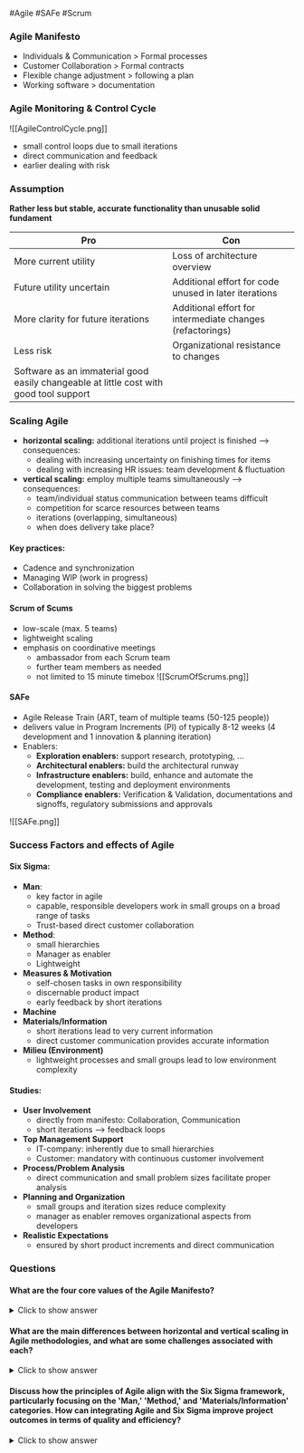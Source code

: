 #Agile #SAFe #Scrum
### Agile Manifesto

- Individuals & Communication > Formal processes
- Customer Collaboration > Formal contracts
- Flexible change adjustment > following a plan
- Working software > documentation

### Agile Monitoring & Control Cycle

![[AgileControlCycle.png]]
- small control loops due to small iterations
- direct communication and feedback
- earlier dealing with risk
### Assumption

**Rather less but stable, accurate functionality than unusable solid fundament**

| Pro                                                                                    | Con                                                       |
| -------------------------------------------------------------------------------------- | --------------------------------------------------------- |
| More current utility                                                                   | Loss of architecture overview                             |
| Future utility uncertain                                                               | Additional effort for code unused in later iterations     |
| More clarity for future iterations                                                     | Additional effort for intermediate changes (refactorings) |
| Less risk                                                                              | Organizational resistance to changes                      |
| Software as an immaterial good easily changeable at little cost with good tool support |                                                           |

### Scaling Agile
- **horizontal scaling:** additional iterations until project is finished --> consequences:
	- dealing with increasing uncertainty on finishing times for items
	- dealing with increasing HR issues: team development & fluctuation
- **vertical scaling:** employ multiple teams simultaneously --> consequences:
	- team/individual status communication between teams difficult
	- competition for scarce resources between teams
	- iterations (overlapping, simultaneous)
	- when does delivery take place?
#### Key practices:
- Cadence and synchronization
- Managing WIP (work in progress)
- Collaboration  in solving the biggest problems

#### Scrum of Scums
- low-scale (max. 5 teams)
- lightweight scaling
- emphasis on coordinative meetings
	- ambassador from each Scrum team
	- further team members as needed
	- not limited to 15 minute timebox
![[ScrumOfScrums.png]]
#### SAFe
- Agile Release Train (ART, team of multiple teams (50-125 people))
- delivers value in Program Increments (PI) of typically 8-12 weeks (4 development and 1 innovation & planning iteration)
- Enablers:
	- **Exploration enablers:** support research, prototyping, ...
	- **Architectural enablers:** build the architectural runway
	- **Infrastructure enablers:** build, enhance and automate the development, testing and deployment environments
	- **Compliance enablers:** Verification & Validation, documentations and signoffs, regulatory submissions and approvals

![[SAFe.png]]

### Success Factors and effects of Agile

#### Six Sigma:
- **Man**: 
	- key factor in agile
	- capable, responsible developers work in small groups on a broad range of tasks
	- Trust-based direct customer collaboration
- **Method**:
	- small hierarchies
	- Manager as enabler
	- Lightweight
- **Measures & Motivation**
	- self-chosen tasks in own responsibility
	- discernable product impact
	- early feedback by short iterations
- **Machine**
- **Materials/Information**
	- short iterations lead to very current information
	- direct customer communication provides accurate information
- **Milieu (Environment)**
	- lightweight processes and small groups lead to low environment complexity

#### Studies:
- **User Involvement**
	- directly from manifesto: Collaboration, Communication
	- short iterations --> feedback loops
- **Top Management Support**
	- IT-company: inherently due to small hierarchies
	- Customer: mandatory with continuous customer involvement
- **Process/Problem Analysis**
	- direct communication and small problem sizes facilitate proper analysis
- **Planning and Organization**
	- small groups and iteration sizes reduce complexity
	- manager as enabler removes organizational aspects from developers
- **Realistic Expectations**
	- ensured by short product  increments and direct communication


### Questions

#### What are the four core values of the Agile Manifesto?

<details> <summary>Click to show answer</summary> <p>Individuals and interactions over processes and tools, working software over comprehensive documentation, customer collaboration over contract negotiation, and responding to change over following a plan.</p> </details>

#### What are the main differences between horizontal and vertical scaling in Agile methodologies, and what are some challenges associated with each?

<details> <summary>Click to show answer</summary> <p>Horizontal scaling involves additional iterations until the project is finished, leading to uncertainties in finishing times and HR issues. Vertical scaling employs multiple teams simultaneously, leading to challenges in inter-team communication, competition for resources, and coordination of delivery timelines.</p> </details>

#### Discuss how the principles of Agile align with the Six Sigma framework, particularly focusing on the 'Man,' 'Method,' and 'Materials/Information' categories. How can integrating Agile and Six Sigma improve project outcomes in terms of quality and efficiency?

<details> <summary>Click to show answer</summary> <p>Agile emphasizes capable, responsible developers working in small groups with direct customer collaboration ('Man'), small hierarchies and managers as enablers ('Method'), and short iterations with direct customer communication providing accurate information ('Materials/Information'). Six Sigma focuses on improving quality and reducing defects through a structured approach. Integrating Agile and Six Sigma can improve project outcomes by combining Agile's flexibility and quick feedback loops with Six Sigma's rigorous quality control, leading to both high efficiency and high-quality deliverables.</p> </details>